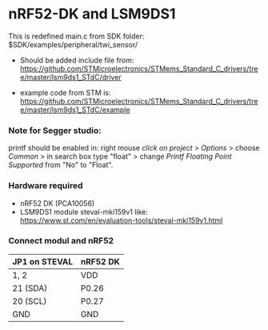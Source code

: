 # nRF52-DK and LSM9DS1

This is redefined main.c from SDK folder: $SDK/examples/peripheral/twi_sensor/


* Should be added include file from: https://github.com/STMicroelectronics/STMems_Standard_C_drivers/tree/master/lsm9ds1_STdC/driver


* example code from STM is: https://github.com/STMicroelectronics/STMems_Standard_C_drivers/tree/master/lsm9ds1_STdC/example

### Note for Segger studio: 

printf should be enabled in: right mouse *click on project* > *Options* > choose *Common* > in search box type "float" > change *Printf Floating Point Supported* from "No" to "Float".

### Hardware required
* nRF52 DK (PCA10056)
* LSM9DS1 module steval-mki159v1 like: https://www.st.com/en/evaluation-tools/steval-mki159v1.html

### Connect modul and nRF52
|JP1 on STEVAL   |  nRF52 DK|
|-------------   |------------|
|1, 2|            VDD  |
|21 (SDA) |       P0.26  |
|20 (SCL) |       P0.27  |
|GND|       GND  |


